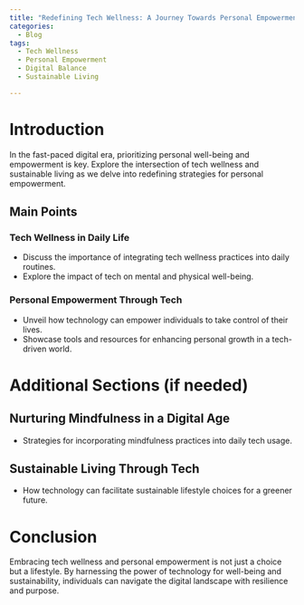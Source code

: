 ```yaml
---
title: "Redefining Tech Wellness: A Journey Towards Personal Empowerment"
categories:
  - Blog
tags:
  - Tech Wellness
  - Personal Empowerment
  - Digital Balance
  - Sustainable Living

---
```


# Introduction
In the fast-paced digital era, prioritizing personal well-being and empowerment is key. Explore the intersection of tech wellness and sustainable living as we delve into redefining strategies for personal empowerment.

## Main Points
### Tech Wellness in Daily Life
- Discuss the importance of integrating tech wellness practices into daily routines.
- Explore the impact of tech on mental and physical well-being.

### Personal Empowerment Through Tech
- Unveil how technology can empower individuals to take control of their lives.
- Showcase tools and resources for enhancing personal growth in a tech-driven world.

# Additional Sections (if needed)
## Nurturing Mindfulness in a Digital Age
- Strategies for incorporating mindfulness practices into daily tech usage.

## Sustainable Living Through Tech
- How technology can facilitate sustainable lifestyle choices for a greener future.

# Conclusion
Embracing tech wellness and personal empowerment is not just a choice but a lifestyle. By harnessing the power of technology for well-being and sustainability, individuals can navigate the digital landscape with resilience and purpose.
